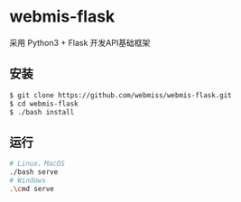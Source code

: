 # webmis-flask
采用 Python3 + Flask 开发API基础框架

## 安装
```bash
$ git clone https://github.com/webmiss/webmis-flask.git
$ cd webmis-flask
$ ./bash install
```

## 运行
```bash
# Linux、MacOS
./bash serve
# Windows
.\cmd serve
```
